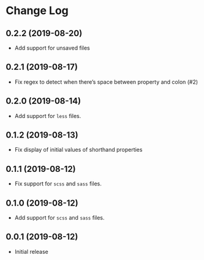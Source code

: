 # Change Log

## 0.2.2 (2019-08-20)

* Add support for unsaved files

## 0.2.1 (2019-08-17)

* Fix regex to detect when there’s space between property and colon (#2)

## 0.2.0 (2019-08-14)

* Add support for `less` files.

## 0.1.2 (2019-08-13)

* Fix display of initial values of shorthand properties

## 0.1.1 (2019-08-12)

* Fix support for `scss` and `sass` files.

## 0.1.0 (2019-08-12)

* Add support for `scss` and `sass` files.

## 0.0.1 (2019-08-12)

- Initial release
